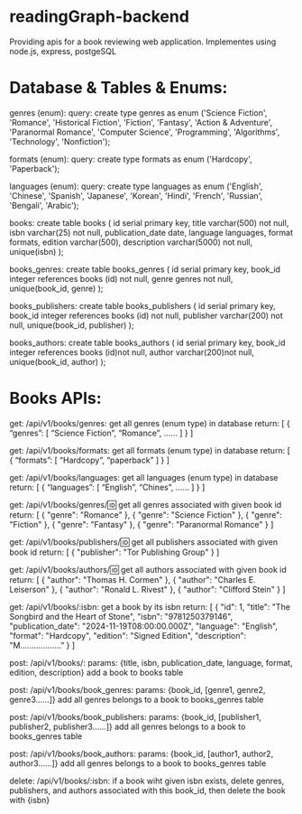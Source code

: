 # readingGraph-backend
Providing apis for a book reviewing web application. 
Implementes using node.js, express, postgeSQL
# Database & Tables & Enums:
genres (enum):
query:
create type genres as enum ('Science Fiction', 'Romance', 'Historical Fiction', 'Fiction', 'Fantasy', 'Action & Adventure', 'Paranormal Romance', 'Computer Science', 'Programming', 'Algorithms', 'Technology', 'Nonfiction');

formats (enum):
query:
create type formats as enum ('Hardcopy', 'Paperback');

languages (enum):
query:
create type languages as enum ('English', 'Chinese', 'Spanish', 'Japanese', 'Korean', 'Hindi', 'French', 'Russian', 'Bengali', 'Arabic');

books:
create table books (
id serial primary key,
title varchar(500) not null,
isbn varchar(25) not null,
publication_date date,
language languages,
format formats,
edition varchar(500),
description varchar(5000) not null,
unique(isbn)
);

books_genres:
create table books_genres (
id serial primary key,
book_id integer references books (id) not null,
genre genres not null,
unique(book_id, genre)
);

books_publishers:
create table books_publishers (
id serial primary key,
book_id integer references books (id) not null,
publisher varchar(200) not null,
unique(book_id, publisher)
);

books_authors:
create table books_authors (
id serial primary key,
book_id integer references books (id)not null,
author varchar(200)not null,
unique(book_id, author)
);

# Books APIs:
get: /api/v1/books/genres:
get all genres (enum type) in database
return:
[
    {
        “genres”: [
            “Science Fiction”,
            “Romance”,
            ……
        ]
    }
]

get: /api/v1/books/formats:
get all formats (enum type) in database
return:
[
    {
        “formats”: [
            “Hardcopy”,
            “paperback”
        ]
    }
]

get: /api/v1/books/languages:
get all languages (enum type) in database
return:
[
    {
        “languages”: [
            “English”,
            “Chines”,
            ……
        ]
    }
]

get: /api/v1/books/genres/:id:
get all genres associated with given book id
return:
[
   {
       "genre": "Romance"
   },
   {
       "genre": "Science Fiction"
   },
   {
       "genre": "Fiction"
   },
   {
       "genre": "Fantasy"
   },
   {
       "genre": "Paranormal Romance"
   }
]

get: /api/v1/books/publishers/:id:
get all publishers associated with given book id
return:
[
   {
       "publisher": "Tor Publishing Group"
   }
]

get: /api/v1/books/authors/:id:
get all authors associated with given book id
return:
[
   {
       "author": "Thomas H. Cormen"
   },
   {
       "author": "Charles E. Leiserson"
   },
   {
       "author": "Ronald L. Rivest"
   },
   {
       "author": "Clifford Stein"
   }
]

get: /api/v1/books/:isbn:
get a book by its isbn
return:
[
   {
       "id": 1,
       "title": "The Songbird and the Heart of Stone",
       "isbn": "9781250379146",
       "publication_date": "2024-11-19T08:00:00.000Z",
       "language": "English",
       "format": "Hardcopy",
       "edition": "Signed Edition",
       "description": "M………………”
    }
]

post: /api/v1/books/:
params: {title, isbn, publication_date, language, format, edition, description}
add a book to books table

post: /api/v1/books/book_genres:
params: {book_id, [genre1, genre2, genre3……]}
add all genres belongs to a book to books_genres table

post: /api/v1/books/book_publishers:
params: {book_id, [publisher1, publisher2, publisher3……]}
add all genres belongs to a book to books_genres table

post: /api/v1/books/book_authors:
params: {book_id, [author1, author2, author3……]}
add all genres belongs to a book to books_genres table

delete: /api/v1/books/:isbn:
if a book wiht given isbn exists, delete genres, publishers, and authors associated with this book_id, then delete the book with {isbn}
